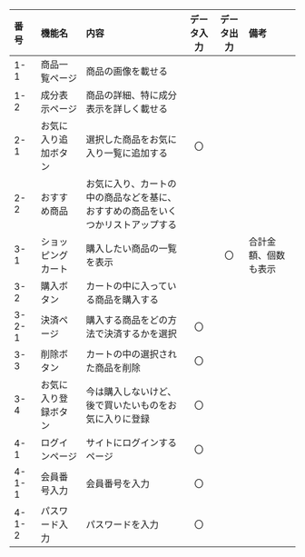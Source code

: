|番号|機能名|内容|データ入力|データ出力|備考|
|:---|:---|:---|:---:|:---:|:---|
|1-1|商品一覧ページ|商品の画像を載せる||||
|1-2|成分表示ページ|商品の詳細、特に成分表示を詳しく載せる||||
|2-1|お気に入り追加ボタン|選択した商品をお気に入り一覧に追加する|〇|||
|2-2|おすすめ商品|お気に入り、カートの中の商品などを基に、<br>おすすめの商品をいくつかリストアップする||||
|3-1|ショッピングカート|購入したい商品の一覧を表示||〇|合計金額、個数も表示|
|3-2|購入ボタン|カートの中に入っている商品を購入する||||
|3-2-1|決済ページ|購入する商品をどの方法で決済するかを選択|〇|||
|3-3|削除ボタン|カートの中の選択された商品を削除|〇|||
|3-4|お気に入り登録ボタン|今は購入しないけど、後で買いたいものをお気に入りに登録|〇|||
|4-1|ログインページ|サイトにログインするページ|〇|||
|4-1-1|会員番号入力|会員番号を入力|〇|||
|4-1-2|パスワード入力|パスワードを入力|〇|||
